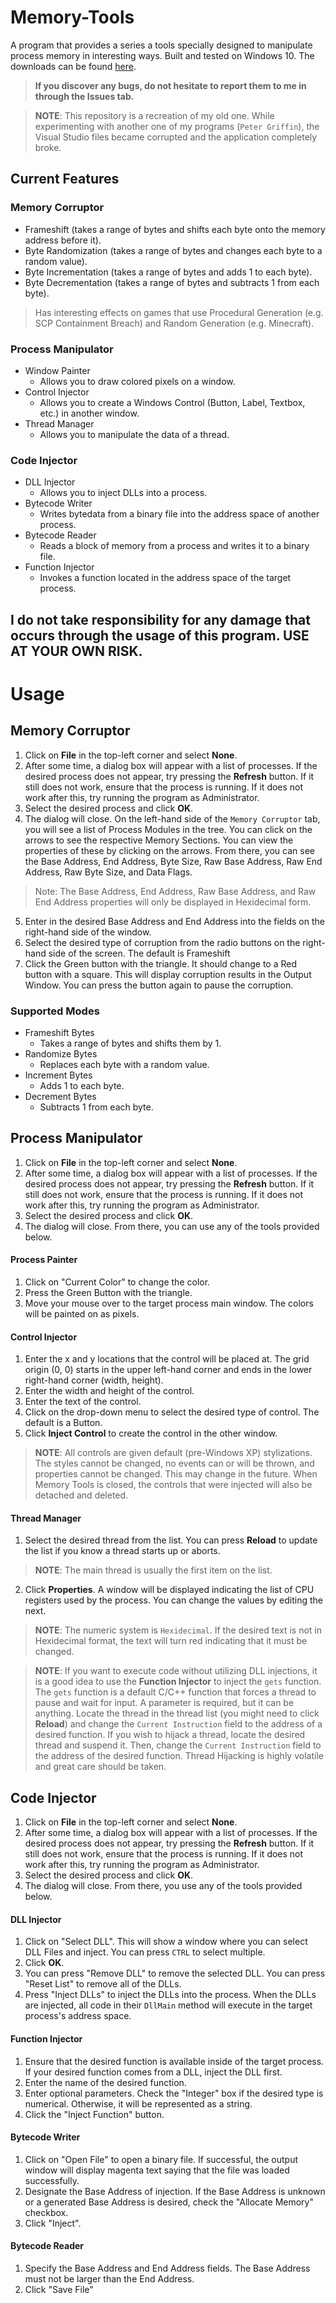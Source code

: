 # Memory-Tools
A program that provides a series a tools specially designed to manipulate process memory in interesting ways. Built and tested on Windows 10. The downloads can be found [here](https://github.com/Delkarix/Memory-Tools/releases).

> **If you discover any bugs, do not hesitate to report them to me in through the Issues tab.**


> **NOTE**: This repository is a recreation of my old one. While experimenting with another one of my programs (`Peter Griffin`), the Visual Studio files became corrupted and the application completely broke.

## Current Features
### Memory Corruptor
  * Frameshift (takes a range of bytes and shifts each byte onto the memory address before it).
  * Byte Randomization (takes a range of bytes and changes each byte to a random value).
  * Byte Incrementation (takes a range of bytes and adds 1 to each byte).
  * Byte Decrementation (takes a range of bytes and subtracts 1 from each byte).
 > Has interesting effects on games that use Procedural Generation (e.g. SCP Containment Breach) and Random Generation (e.g. Minecraft).

### Process Manipulator
* Window Painter
  * Allows you to draw colored pixels on a window.
* Control Injector
  * Allows you to create a Windows Control (Button, Label, Textbox, etc.) in another window.
* Thread Manager
  * Allows you to manipulate the data of a thread.
  
### Code Injector
* DLL Injector
  * Allows you to inject DLLs into a process.
* Bytecode Writer
  * Writes bytedata from a binary file into the address space of another process.
* Bytecode Reader
  * Reads a block of memory from a process and writes it to a binary file.
* Function Injector
  * Invokes a function located in the address space of the target process.
  
## I do not take responsibility for any damage that occurs through the usage of this program. USE AT YOUR OWN RISK.

# Usage
## Memory Corruptor
1. Click on **File** in the top-left corner and select **None**.
2. After some time, a dialog box will appear with a list of processes. If the desired process does not appear, try pressing the **Refresh** button. If it still does not work, ensure that the process is running. If it does not work after this, try running the program as Administrator.
3. Select the desired process and click **OK**.
4. The dialog will close. On the left-hand side of the `Memory Corruptor` tab, you will see a list of Process Modules in the tree. You can click on the arrows to see the respective Memory Sections. You can view the properties of these by clicking on the arrows. From there, you can see the Base Address, End Address, Byte Size, Raw Base Address, Raw End Address, Raw Byte Size, and Data Flags.
> Note: The Base Address, End Address, Raw Base Address, and Raw End Address properties will only be displayed in Hexidecimal form.
5. Enter in the desired Base Address and End Address into the fields on the right-hand side of the window.
6. Select the desired type of corruption from the radio buttons on the right-hand side of the screen. The default is Frameshift
7. Click the Green button with the triangle. It should change to a Red button with a square. This will display corruption results in the Output Window. You can press the button again to pause the corruption.

### Supported Modes
* Frameshift Bytes
    + Takes a range of bytes and shifts them by 1.
* Randomize Bytes
    + Replaces each byte with a random value.
* Increment Bytes
    + Adds 1 to each byte.
* Decrement Bytes
    + Subtracts 1 from each byte.

## Process Manipulator
1. Click on **File** in the top-left corner and select **None**.
2. After some time, a dialog box will appear with a list of processes. If the desired process does not appear, try pressing the **Refresh** button. If it still does not work, ensure that the process is running. If it does not work after this, try running the program as Administrator.
3. Select the desired process and click **OK**.
4. The dialog will close. From there, you can use any of the tools provided below.

#### Process Painter
1. Click on "Current Color" to change the color. 
2. Press the Green Button with the triangle.
3. Move your mouse over to the target process main window. The colors will be painted on as pixels.

#### Control Injector
1. Enter the x and y locations that the control will be placed at. The grid origin (0, 0) starts in the upper left-hand corner and ends in the lower right-hand corner (width, height).
2. Enter the width and height of the control.
3. Enter the text of the control.
4. Click on the drop-down menu to select the desired type of control. The default is a Button.
5. Click **Inject Control** to create the control in the other window.
> **NOTE**: All controls are given default (pre-Windows XP) stylizations. The styles cannot be changed, no events can or will be thrown, and properties cannot be changed. This may change in the future. When Memory Tools is closed, the controls that were injected will also be detached and deleted.

#### Thread Manager
1. Select the desired thread from the list. You can press **Reload** to update the list if you know a thread starts up or aborts.
> **NOTE**: The main thread is usually the first item on the list.
2. Click **Properties**. A window will be displayed indicating the list of CPU registers used by the process. You can change the values by editing the next.
> **NOTE**: The numeric system is `Hexidecimal`. If the desired text is not in Hexidecimal format, the text will turn red indicating that it must be changed.

> **NOTE**: If you want to execute code without utilizing DLL injections, it is a good idea to use the **Function Injector** to inject the `gets` function. The `gets` function is a default C/C++ function that forces a thread to pause and wait for input. A parameter is required, but it can be anything. Locate the thread in the thread list (you might need to click **Reload**) and change the `Current Instruction` field to the address of a desired function. If you wish to hijack a thread, locate the desired thread and suspend it. Then, change the `Current Instruction` field to the address of the desired function. Thread Hijacking is highly volatile and great care should be taken.

## Code Injector
1. Click on **File** in the top-left corner and select **None**.
2. After some time, a dialog box will appear with a list of processes. If the desired process does not appear, try pressing the **Refresh** button. If it still does not work, ensure that the process is running. If it does not work after this, try running the program as Administrator.
3. Select the desired process and click **OK**.
4. The dialog will close. From there, you use any of the tools provided below.

#### DLL Injector
1. Click on "Select DLL". This will show a window where you can select DLL Files and inject. You can press `CTRL` to select multiple.
2. Click **OK**.
3. You can press "Remove DLL" to remove the selected DLL. You can press "Reset List" to remove all of the DLLs.
4. Press "Inject DLLs" to inject the DLLs into the process. When the DLLs are injected, all code in their `DllMain` method will execute in the target process's address space.

#### Function Injector
1. Ensure that the desired function is available inside of the target process. If your desired function comes from a DLL, inject the DLL first.
2. Enter the name of the desired function.
3. Enter optional parameters. Check the "Integer" box if the desired type is numerical. Otherwise, it will be represented as a string.
4. Click the "Inject Function" button.

#### Bytecode Writer
1. Click on "Open File" to open a binary file. If successful, the output window will display magenta text saying that the file was loaded successfully.
2. Designate the Base Address of injection. If the Base Address is unknown or a generated Base Address is desired, check the "Allocate Memory" checkbox.
3. Click "Inject".

#### Bytecode Reader
1. Specify the Base Address and End Address fields. The Base Address must not be larger than the End Address.
2. Click "Save File"
